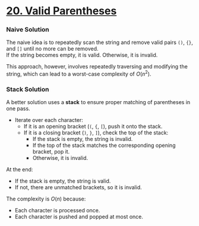 # [20. Valid Parentheses](https://leetcode.com/problems/valid-parentheses/)

### Naive Solution

The naive idea is to repeatedly scan the string and remove valid pairs `()`,
`{}`, and `[]` until no more can be removed.\
If the string becomes empty, it is valid. Otherwise, it is invalid.

This approach, however, involves repeatedly traversing and modifying the string,
which can lead to a worst-case complexity of $O(n^2)$.

### Stack Solution

A better solution uses a **stack** to ensure proper matching of parentheses in
one pass.

- Iterate over each character:
  - If it is an opening bracket (`(`, `{`, `[`), push it onto the stack.
  - If it is a closing bracket (`)`, `}`, `]`), check the top of the stack:
    - If the stack is empty, the string is invalid.
    - If the top of the stack matches the corresponding opening bracket, pop it.
    - Otherwise, it is invalid.

At the end:

- If the stack is empty, the string is valid.
- If not, there are unmatched brackets, so it is invalid.

The complexity is $O(n)$ because:

- Each character is processed once.
- Each character is pushed and popped at most once.
